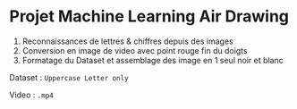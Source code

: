 # Projet Machine Learning Air Drawing
1. Reconnaissances de lettres & chiffres depuis des images
2. Conversion en image de video avec point rouge fin du doigts
3. Formatage du Dataset et assemblage des image en 1 seul noir et blanc


Dataset : ``Uppercase Letter only``

Video : ``.mp4``

